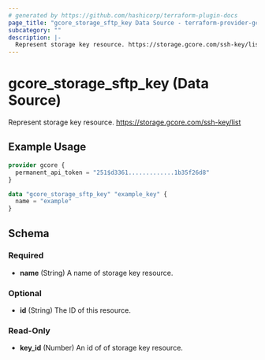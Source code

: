 ```yaml
---
# generated by https://github.com/hashicorp/terraform-plugin-docs
page_title: "gcore_storage_sftp_key Data Source - terraform-provider-gcore"
subcategory: ""
description: |-
  Represent storage key resource. https://storage.gcore.com/ssh-key/list
---
```


# gcore_storage_sftp_key (Data Source)

Represent storage key resource. https://storage.gcore.com/ssh-key/list

## Example Usage

```terraform
provider gcore {
  permanent_api_token = "251$d3361.............1b35f26d8"
}

data "gcore_storage_sftp_key" "example_key" {
  name = "example"
}
```

<!-- schema generated by tfplugindocs -->
## Schema

### Required

- **name** (String) A name of storage key resource.

### Optional

- **id** (String) The ID of this resource.

### Read-Only

- **key_id** (Number) An id of of storage key resource.


